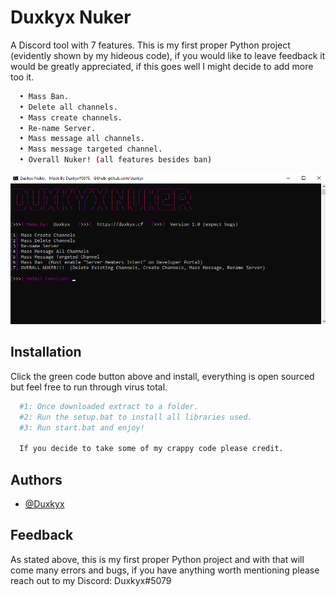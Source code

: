 

# Duxkyx Nuker

A Discord tool with 7 features. This is my first proper Python project (evidently shown by my hideous code), if you would like to leave feedback it would be greatly appreciated, if this goes well I might decide to add more too it.

```bash
  • Mass Ban.
  • Delete all channels.
  • Mass create channels.
  • Re-name Server.
  • Mass message all channels.
  • Mass message targeted channel.
  • Overall Nuker! (all features besides ban)
```

![github-small](duxkyxnuker.png)
## Installation

Click the green code button above and install, everything is open sourced but feel free to run through virus total.

```bash
  #1: Once downloaded extract to a folder.
  #2: Run the setup.bat to install all libraries used.
  #3: Run start.bat and enjoy!

  If you decide to take some of my crappy code please credit.

```
    
## Authors

- [@Duxkyx](https://www.github.com/duxkyx)


## Feedback

As stated above, this is my first proper Python project and with that will come many errors and bugs, if you have anything worth mentioning please reach out to my Discord: Duxkyx#5079

